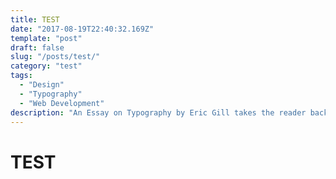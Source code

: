 ```yaml
---
title: TEST
date: "2017-08-19T22:40:32.169Z"
template: "post"
draft: false
slug: "/posts/test/"
category: "test"
tags:
  - "Design"
  - "Typography"
  - "Web Development"
description: "An Essay on Typography by Eric Gill takes the reader back to the year 1930. The year when a conflict between two worlds came to its term. The machines of the industrial world finally took over the handicrafts."
---
```


# TEST
